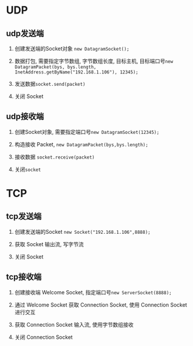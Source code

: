 # UDP

## udp发送端

1. 创建发送端的Socket对象 `new DatagramSocket();`

2. 数据打包, 需要指定字节数组, 字节数组长度, 目标主机, 目标端口号`new DatagramPacket(bys, bys.length, InetAddress.getByName("192.168.1.106"), 12345);`

3. 发送数据`socket.send(packet)`

4. 关闭 Socket

## udp接收端

1. 创建Socket对象, 需要指定端口号`new DatagramSocket(12345);`

2. 构造接收 Packet, `new DatagramPacket(bys,bys.length);`

3. 接收数据 `socket.receive(packet)`

4. 关闭`socket`

# TCP

## tcp发送端

1. 创建发送端的Socket `new Socket("192.168.1.106",8888);`

2. 获取 Socket 输出流, 写字节流

3. 关闭 Socket

## tcp接收端  

1. 创建接收端 Welcome Socket, 指定端口号`new ServerSocket(8888);`

2. 通过 Welcome Socket 获取 Connection Socket, 使用 Connection Socket 进行交互

3. 获取 Connection Socket 输入流, 使用字节数组接收

4. 关闭 Connection Socket